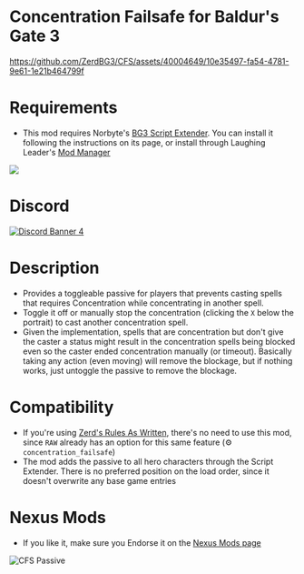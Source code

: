 Concentration Failsafe for Baldur's Gate 3
=======

https://github.com/ZerdBG3/CFS/assets/40004649/10e35497-fa54-4781-9e61-1e21b464799f

# Requirements
* This mod requires Norbyte's [BG3 Script Extender](https://github.com/Norbyte/bg3se/releases). You can install it following the instructions on its page, or install through Laughing Leader's [Mod Manager](https://github.com/LaughingLeader/BG3ModManager)

![](https://github.com/ZerdBG3/RAW/assets/40004649/cd17077f-d8da-48e9-ba20-d258266e6367)

# Discord

[![Discord Banner 4](https://discordapp.com/api/guilds/767878527634243624/widget.png?style=banner2)](https://discord.gg/FFKTbzKktj)

# Description

* Provides a toggleable passive for players that prevents casting spells that requires Concentration while concentrating in another spell.
* Toggle it off or manually stop the concentration (clicking the `X` below the portrait) to cast another concentration spell.
* Given the implementation, spells that are concentration but don't give the caster a status might result in the concentration spells being blocked even so the caster ended concentration manually (or timeout). Basically taking any action (even moving) will remove the blockage, but if nothing works, just untoggle the passive to remove the blockage.

# Compatibility

* If you're using [Zerd's Rules As Written](https://github.com/ZerdBG3/RAW), there's no need to use this mod, since `RAW` already has an option for this same feature (⚙️ `concentration_failsafe`)
* The mod adds the passive to all hero characters through the Script Extender. There is no preferred position on the load order, since it doesn't overwrite any base game entries

# Nexus Mods

* If you like it, make sure you Endorse it on the [Nexus Mods page](https://www.nexusmods.com/baldursgate3/mods/2833)

![CFS Passive](https://github.com/ZerdBG3/CFS/assets/40004649/ebca5c95-02c2-4cea-912e-e0228a980da4)
